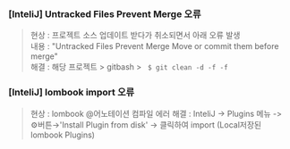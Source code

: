 ### [InteliJ] Untracked Files Prevent Merge 오류
> 현상 : 프로젝트 소스 업데이트 받다가 취소되면서 아래 오류 발생    
> 내용 : "Untracked Files Prevent Merge Move or commit them before merge"   
> 해결 : 해당 프로젝트 > gitbash >  ``` $ git clean -d -f -f```   

### [InteliJ] lombook import 오류
> 현상 : lombook @어노테이션 컴파일 에러
> 해결 : InteliJ -> Plugins 메뉴 -> ⚙버튼→'Install Plugin from disk' -> 클릭하여 import (Local저장된 lombook Plugins)
